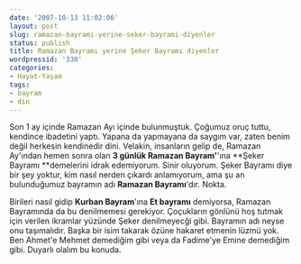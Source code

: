 ```yaml
---
date: '2007-10-13 11:02:06'
layout: post
slug: ramazan-bayrami-yerine-seker-bayrami-diyenler
status: publish
title: Ramazan Bayramı yerine Şeker Bayramı diyenler
wordpressid: '330'
categories:
- Hayat-Yaşam
tags:
- bayram
- din
---
```


Son 1 ay içinde Ramazan Ayı içinde bulunmuştuk. Çoğumuz oruç tuttu, kendince ibadetini yaptı. Yapana da yapmayana da saygım var, zaten benim değil herkesin kendinedir dini. Velakin, insanların gelip de, Ramazan Ay'ından hemen sonra olan **3 günlük Ramazan Bayram'**'ına **Şeker Bayramı **demelerini idrak edemiyorum. Sinir oluyorum. Şeker Bayramı diye bir şey yoktur, kim nasıl nerden çıkardı anlamıyorum, ama şu an bulunduğumuz bayramın adı **Ramazan Bayramı**'dır. Nokta.

Birileri nasıl gidip **Kurban Bayram**'ına **Et bayramı** demiyorsa, Ramazan Bayramında da bu denilmemesi gerekiyor. Çoçukların gönlünü hoş tutmak için verilen ikramlar yüzünde Şeker denilmeyecği gibi. Bayramın adı neyse onu taşımalıdır. Başka bir isim takarak özüne hakaret etmenin lüzmü yok. Ben Ahmet'e Mehmet demediğim gibi veya da Fadime'ye Emine demediğim gibi. Duyarlı olalım bu konuda. 
